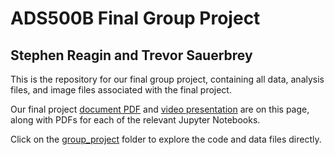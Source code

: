 # ADS500B Final Group Project
## Stephen Reagin and Trevor Sauerbrey

This is the repository for our final group project, containing all data, analysis files, and image files associated with the final project.

Our final project [document PDF](https://github.com/sfreagin/ADS_500B_project/blob/main/Final_Project_team_number_2.pdf) and [video presentation](https://github.com/sfreagin/ADS_500B_project/blob/main/final_project_video.mp4) are on this page, along with PDFs for each of the relevant Jupyter Notebooks.

Click on the [group_project](https://github.com/sfreagin/ADS_500B_project/tree/main/group_project) folder to explore the code and data files directly.
